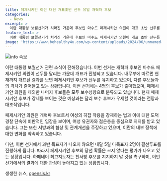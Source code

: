 ```yaml
---
title: 페제시키안 이란 대선 개표초반 선두 유일 개혁파 후보
categories:
  - News
excerpt: >
  이란 대통령 보궐선거가 치러진 가운데 후보인 마수드 페제시키안 의원이 개표 초반 선두를 달리고 있습니다. 현재 페제시키안 후보가 97만3052표(41.0%)를 얻어 선두를 유지하고 있으며, 나머지 후보들은 40% 내외의 득표율을 보이고 있습니다. 이번 선거는 페제시키안 의원을 포함하여 총 6명의 후보가 출마했으며, 페제시키안 후보는 개혁파로 분류되어 혁명에 대한 새로운 방향을 제시하고 있습니다. 이러한 상황 속에서 내달 5일 다득표자 2명이 결선투표를 진행하게 될 전망이며, 앞서 하메네이 최고지도자는 친서방 후보에 대한 지지를 촉구하며 선거의 향후 방향에 대한 관심을 모으고 있습니다.
feature_text: >
  이란 대통령 보궐선거가 치러진 가운데 후보인 마수드 페제시키안 의원이 개표 초반 선두를 달리고 있습니다. 현재 페제시키안 후보가 97만3052표(41.0%)를 얻어 선두를 유지하고 있으며, 나머지 후보들은 40% 내외의 득표율을 보이고 있습니다. 이번 선거는 페제시키안 의원을 포함하여 총 6명의 후보가 출마했으며, 페제시키안 후보는 개혁파로 분류되어 혁명에 대한 새로운 방향을 제시하고 있습니다. 이러한 상황 속에서 내달 5일 다득표자 2명이 결선투표를 진행하게 될 전망이며, 앞서 하메네이 최고지도자는 친서방 후보에 대한 지지를 촉구하며 선거의 향후 방향에 대한 관심을 모으고 있습니다.
image: 'https://www.behealthy4u.com/wp-content/uploads/2024/06/unnamed-file.png'
---
```


<p><img src="https://www.behealthy4u.com/wp-content/uploads/2024/06/unnamed-file.png" alt="info 속보" /></p>

<p>이란 대통령 보궐선거 관련 소식이 전해졌습니다. 이번 선거는 개혁파 후보인 마수드 페제시키안 의원이 선두를 달리는 가운데 개표가 진행되고 있습니다. 내무부에 따르면 현재까지 개표된 결과를 보면 페제시키안 후보가 선두를 유지하고 있으며, 다른 후보들과의 격차가 줄어들고 있는 상황입니다. 이번 선거에는 4명의 후보가 출마했으며, 페제시키안 의원을 제외한 나머지 후보들은 모두 보수성향으로 분류되고 있습니다. 현재 페제시키안 후보가 강세를 보이는 것은 예상과는 달리 보수 후보가 우세할 것이라는 전망과 대조적입니다.</p>

<p>페제시키안 의원은 개혁파 후보로서 여성의 히잡 착용을 강제하는 법과 이에 대한 도덕경찰 단속에 비판적인 입장을 보이며, 여성 유권자와 젊은층을 중심으로 지지를 받고 있습니다. 그는 또한 서방과의 협상 및 관계개선을 주장하고 있으며, 이란의 내부 정책에 대한 변화를 약속하고 있습니다.</p>

<p>다만, 이번 선거에서 과반 득표자가 나오지 않으면 내달 5일 다득표자 2명이 결선투표를 진행하게 됩니다. 따라서 페제시키안 후보의 당선 확률은 크지 않다는 평가가 나오고 있는 상황입니다. 하메네이 최고지도자는 친서방 후보를 지지하지 말 것을 촉구하며, 이번 선거에서의 결과에 대한 관심이 높아지고 있는 상황입니다.</p>
생생한 뉴스, <a href="https://opensis.kr" rel="dofollow">opensis.kr</a>


